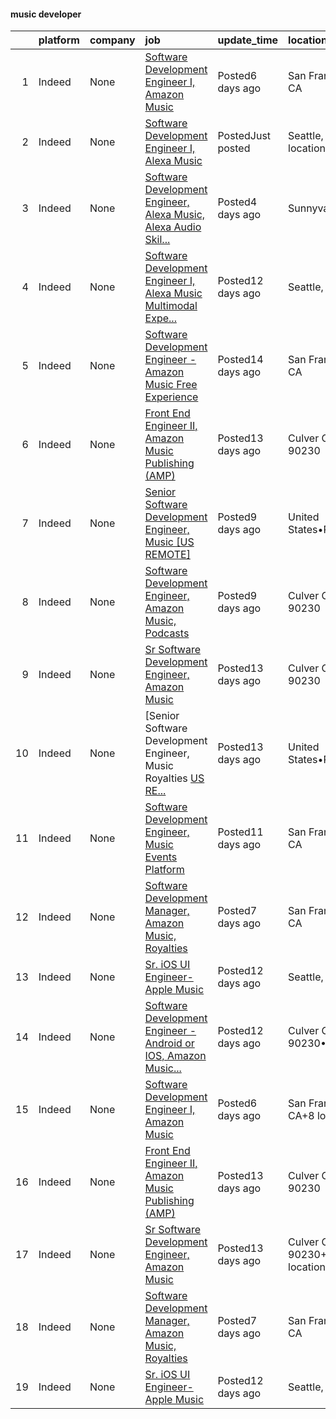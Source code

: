 

#### music developer <a name="musicdeveloper" />
|    | platform   | company   | job                                                                                                                                                                                                                                                                                                                                                                                                                                                                                                                                                                                                                                                                                                                                                                                                                                                                                                                                                                                                                                                                                            | update_time       | location                          |
|---:|:-----------|:----------|:-----------------------------------------------------------------------------------------------------------------------------------------------------------------------------------------------------------------------------------------------------------------------------------------------------------------------------------------------------------------------------------------------------------------------------------------------------------------------------------------------------------------------------------------------------------------------------------------------------------------------------------------------------------------------------------------------------------------------------------------------------------------------------------------------------------------------------------------------------------------------------------------------------------------------------------------------------------------------------------------------------------------------------------------------------------------------------------------------|:------------------|:----------------------------------|
|  1 | Indeed     | None      | [Software Development Engineer I, Amazon Music](https://www.indeed.com/rc/clk?jk=b9ef86bda15f7bc0&fccid=fe2d21eef233e94a&vjs=3)                                                                                                                                                                                                                                                                                                                                                                                                                                                                                                                                                                                                                                                                                                                                                                                                                                                                                                                                                                | Posted6 days ago  | San Francisco, CA                 |
|  2 | Indeed     | None      | [Software Development Engineer I, Alexa Music](https://www.indeed.com/rc/clk?jk=b040bff198740e6a&fccid=fe2d21eef233e94a&vjs=3)                                                                                                                                                                                                                                                                                                                                                                                                                                                                                                                                                                                                                                                                                                                                                                                                                                                                                                                                                                 | PostedJust posted | Seattle, WA+1 location            |
|  3 | Indeed     | None      | [Software Development Engineer, Alexa Music, Alexa Audio Skil...](https://www.indeed.com/rc/clk?jk=6c1083bf1d256f37&fccid=fe2d21eef233e94a&vjs=3)                                                                                                                                                                                                                                                                                                                                                                                                                                                                                                                                                                                                                                                                                                                                                                                                                                                                                                                                              | Posted4 days ago  | Sunnyvale, CA                     |
|  4 | Indeed     | None      | [Software Development Engineer I, Alexa Music Multimodal Expe...](https://www.indeed.com/rc/clk?jk=3a3e8b4630377bfa&fccid=fe2d21eef233e94a&vjs=3)                                                                                                                                                                                                                                                                                                                                                                                                                                                                                                                                                                                                                                                                                                                                                                                                                                                                                                                                              | Posted12 days ago | Seattle, WA                       |
|  5 | Indeed     | None      | [Software Development Engineer - Amazon Music Free Experience](https://www.indeed.com/rc/clk?jk=145f5c3c14e1c35e&fccid=fe2d21eef233e94a&vjs=3)                                                                                                                                                                                                                                                                                                                                                                                                                                                                                                                                                                                                                                                                                                                                                                                                                                                                                                                                                 | Posted14 days ago | San Francisco, CA                 |
|  6 | Indeed     | None      | [Front End Engineer II, Amazon Music Publishing (AMP)](https://www.indeed.com/rc/clk?jk=5dd9b66663c03c4b&fccid=fe2d21eef233e94a&vjs=3)                                                                                                                                                                                                                                                                                                                                                                                                                                                                                                                                                                                                                                                                                                                                                                                                                                                                                                                                                         | Posted13 days ago | Culver City, CA 90230             |
|  7 | Indeed     | None      | [Senior Software Development Engineer, Music [US REMOTE]](https://www.indeed.com/rc/clk?jk=f24768b95bdcd6b6&fccid=fe2d21eef233e94a&vjs=3)                                                                                                                                                                                                                                                                                                                                                                                                                                                                                                                                                                                                                                                                                                                                                                                                                                                                                                                                                      | Posted9 days ago  | United States•Remote              |
|  8 | Indeed     | None      | [Software Development Engineer, Amazon Music, Podcasts](https://www.indeed.com/rc/clk?jk=a5dfe3a59e6aea97&fccid=fe2d21eef233e94a&vjs=3)                                                                                                                                                                                                                                                                                                                                                                                                                                                                                                                                                                                                                                                                                                                                                                                                                                                                                                                                                        | Posted9 days ago  | Culver City, CA 90230             |
|  9 | Indeed     | None      | [Sr Software Development Engineer, Amazon Music](https://www.indeed.com/rc/clk?jk=6c19442571699870&fccid=fe2d21eef233e94a&vjs=3)                                                                                                                                                                                                                                                                                                                                                                                                                                                                                                                                                                                                                                                                                                                                                                                                                                                                                                                                                               | Posted13 days ago | Culver City, CA 90230             |
| 10 | Indeed     | None      | [Senior Software Development Engineer, Music Royalties [US RE...](https://www.indeed.com/rc/clk?jk=7783c150db8d4043&fccid=fe2d21eef233e94a&vjs=3)                                                                                                                                                                                                                                                                                                                                                                                                                                                                                                                                                                                                                                                                                                                                                                                                                                                                                                                                              | Posted13 days ago | United States•Remote              |
| 11 | Indeed     | None      | [Software Development Engineer, Music Events Platform](https://www.indeed.com/rc/clk?jk=07f4eefef237b1c0&fccid=fe2d21eef233e94a&vjs=3)                                                                                                                                                                                                                                                                                                                                                                                                                                                                                                                                                                                                                                                                                                                                                                                                                                                                                                                                                         | Posted11 days ago | San Francisco, CA                 |
| 12 | Indeed     | None      | [Software Development Manager, Amazon Music, Royalties](https://www.indeed.com/rc/clk?jk=08b67b8ae3dda465&fccid=fe2d21eef233e94a&vjs=3)                                                                                                                                                                                                                                                                                                                                                                                                                                                                                                                                                                                                                                                                                                                                                                                                                                                                                                                                                        | Posted7 days ago  | San Francisco, CA                 |
| 13 | Indeed     | None      | [Sr. iOS UI Engineer-Apple Music](https://www.indeed.com/pagead/clk?mo=r&ad=-6NYlbfkN0BvKrLyj5gPmtZO9T8euul8TCxuuKNOtzRJOomxnwSEodTz2Bc-sPZl1dBMH13w-jMRa6lRXvsUj93OcgYHsNstBAc8bg-P_rJ-viHv8BMubeXBBwEjGrDdgOknSaKc_Evjvb8PE2SvAZU27IFyIH9vFm_f59S4t7UYtL60viiW18AuDxCp5cI5xAVGvir0niWCnJHMV3OQoojw3DmvDfvRzTGPWGN82Tf25VO2amZVCy86FTMhKIXxhk9ZWzxtaoHFPM2oP-MGcxKj4Aiaia9gdzUN8sRaT3qPPk_v5oxgalt6kixmWTQ9-ZA4leeFHw4sFpqCEEi0YSsxn8MGvG1GjZmTcY2m1V6VYRyWiX1G7T_kjr-4W-TTLq61P6q2zJKkeU5sFPFNVLDCOq0S4TiPCCFztziqoUtczeQ3TpebZj5w3aoCR_3ZjXt5gKyhMRYQG-QaPGNeW6RMh4eXLXZiv7MuxzRhnsjKpBZ_unXSFaiYnmQLQtppN7zmamEw6XahxyhCNRmeBI8QhoaibwOfQtNsQWYBeu-Y81Ddp9XW4i-4eO12bePQfsrPml6QHbwHDz-cfOHKLcwdAAwzRKnrtbDeBO9QDfkQXeCYVltExI32t38I4nc18uuEaRZpPh4zKKBVZ80HDf6WGptNwjF4F0keR_u9-0-Gap6VWFKGZFozjJ2rF6hH_ow2bYccV_wrNshV9fEbFMchePPeRq3yZKFguXINefTB6204SAjQigHEDvbfQdp6kTNJ1h4goy1vzOQ9QjxLnO0RcwrdPka_g9z5Go3319TSMLMbCrCVP9ZNgGIsKWlgO522Xn4ezpa9W0Gz6-MicJFhELONnbPnPSfvSkjjbUvEtYHNEM2EgqXanjKjCc80FeE3gQZPueHMATLuUg4gxnfdPcaxZpmqqypE-1sjsNR7ztc1pjD-UFIqnvk2e08W&p=12&fvj=0&vjs=3) | Posted12 days ago | Seattle, WA                       |
| 14 | Indeed     | None      | [Software Development Engineer - Android or IOS, Amazon Music...](https://www.indeed.com/rc/clk?jk=4c172f3347a7580e&fccid=fe2d21eef233e94a&vjs=3)                                                                                                                                                                                                                                                                                                                                                                                                                                                                                                                                                                                                                                                                                                                                                                                                                                                                                                                                              | Posted12 days ago | Culver City, CA 90230•Remote      |
| 15 | Indeed     | None      | [Software Development Engineer I, Amazon Music](https://www.indeed.com/rc/clk?jk=b9ef86bda15f7bc0&fccid=fe2d21eef233e94a&vjs=3)                                                                                                                                                                                                                                                                                                                                                                                                                                                                                                                                                                                                                                                                                                                                                                                                                                                                                                                                                                | Posted6 days ago  | San Francisco, CA+8 locations     |
| 16 | Indeed     | None      | [Front End Engineer II, Amazon Music Publishing (AMP)](https://www.indeed.com/rc/clk?jk=5dd9b66663c03c4b&fccid=fe2d21eef233e94a&vjs=3)                                                                                                                                                                                                                                                                                                                                                                                                                                                                                                                                                                                                                                                                                                                                                                                                                                                                                                                                                         | Posted13 days ago | Culver City, CA 90230             |
| 17 | Indeed     | None      | [Sr Software Development Engineer, Amazon Music](https://www.indeed.com/rc/clk?jk=6c19442571699870&fccid=fe2d21eef233e94a&vjs=3)                                                                                                                                                                                                                                                                                                                                                                                                                                                                                                                                                                                                                                                                                                                                                                                                                                                                                                                                                               | Posted13 days ago | Culver City, CA 90230+3 locations |
| 18 | Indeed     | None      | [Software Development Manager, Amazon Music, Royalties](https://www.indeed.com/rc/clk?jk=08b67b8ae3dda465&fccid=fe2d21eef233e94a&vjs=3)                                                                                                                                                                                                                                                                                                                                                                                                                                                                                                                                                                                                                                                                                                                                                                                                                                                                                                                                                        | Posted7 days ago  | San Francisco, CA                 |
| 19 | Indeed     | None      | [Sr. iOS UI Engineer-Apple Music](https://www.indeed.com/rc/clk?jk=7051cd22acba32c0&fccid=c1099851e9794854&vjs=3)                                                                                                                                                                                                                                                                                                                                                                                                                                                                                                                                                                                                                                                                                                                                                                                                                                                                                                                                                                              | Posted12 days ago | Seattle, WA                       |